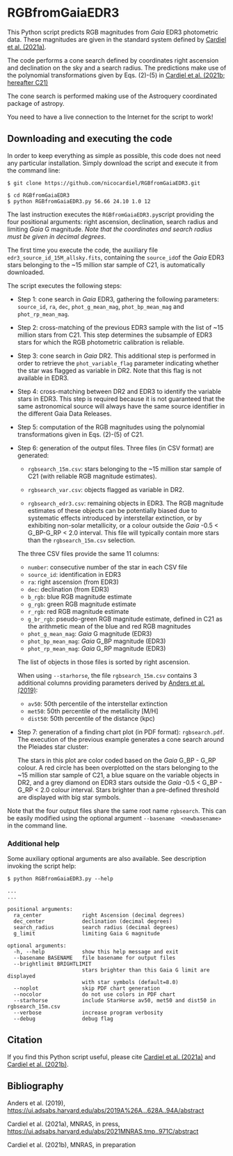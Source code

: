 # RGBfromGaiaEDR3

This Python script predicts RGB magnitudes from *Gaia* EDR3 
photometric data. These magnitudes are given in the standard system defined by
[Cardiel et al. (2021a)](#1).

The code performs a cone search defined by coordinates 
right ascension and declination on the sky and a search radius. The 
predictions make use of the polynomial transformations given by Eqs. (2)-(5)
in [Cardiel et al. (2021b; hereafter C21)](#2)

The cone search is performed making use of the Astroquery coordinated 
package of astropy. 

You need to have a live connection to the Internet for 
the script to work!

## Downloading and executing the code

In order to keep everything as simple as possible, this code does not need 
any particular installation. Simply download the script and execute it from 
the command line:

```buildoutcfg
$ git clone https://github.com/nicocardiel/RGBfromGaiaEDR3.git

$ cd RGBfromGaiaEDR3
$ python RGBfromGaiaEDR3.py 56.66 24.10 1.0 12
```
The last instruction executes the `RGBfromGaiaEDR3.py`script providing the 
four positional arguments: right ascension, declination, search radius and 
limiting *Gaia* G magnitude. *Note that the coordinates and search radius 
must be given in decimal degrees*.

The first time you execute the code, the auxiliary file 
`edr3_source_id_15M_allsky.fits`, containing the `source_id`of the *Gaia* 
EDR3 stars belonging to the ~15 million star sample of C21, is automatically 
downloaded. 

The script executes the following steps:

- Step 1: cone search in *Gaia* EDR3, gathering the following parameters: 
  `source_id`, `ra`, `dec`, `phot_g_mean_mag`, `phot_bp_mean_mag` and 
  `phot_rp_mean_mag`.
  
- Step 2: cross-matching of the previous EDR3 sample with the list of ~15 
  million stars from C21. This step determines the 
  subsample of EDR3 stars for which the RGB photometric calibration is 
  reliable.
  
- Step 3: cone search in *Gaia* DR2. This additional step is performed in 
  order to retrieve the `phot_variable_flag` parameter indicating whether 
  the star was flagged as variable in DR2. Note that this flag is not 
  available in EDR3.
  
- Step 4: cross-matching between DR2 and EDR3 to identify the variable 
  stars in EDR3. This step is required because it is not guaranteed that 
  the same astronomical source will always have the same source identifier 
  in the different Gaia Data Releases.
  
- Step 5: computation of the RGB magnitudes using the polynomial 
  transformations given in Eqs. (2)-(5) of C21.

- Step 6: generation of the output files. Three files (in CSV format) are 
  generated: 

    - `rgbsearch_15m.csv`: stars belonging to the ~15 million star sample 
      of C21 (with reliable RGB magnitude estimates).
      
    - `rgbsearch_var.csv`: objects flagged as variable in DR2.
    
    - `rgbsearch_edr3.csv`: remaining objects in EDR3. The RGB magnitude 
      estimates of these objects can be potentially biased due to 
      systematic effects introduced by interstellar extinction, or by 
      exhibiting non-solar metallicity, or a colour outside the *Gaia* -0.5 < 
      G_BP-G_RP < 2.0 interval. This file will typically contain more stars 
      than the `rgbsearch_15m.csv` selection.
      
  The three CSV files provide the same 11 columns:
  
    - `number`: consecutive number of the star in each CSV file
    - `source_id`: identification in EDR3
    - `ra`: right ascension (from EDR3)
    - `dec`: declination (from EDR3)
    - `b_rgb`: blue RGB magnitude estimate
    - `g_rgb`: green RGB magnitude estimate
    - `r_rgb`: red RGB magnitude estimate
    - `g_br_rgb`: pseudo-green RGB magnitude estimate, defined in C21 as 
      the arithmetic mean of the blue and red RGB magnitudes
    - `phot_g_mean_mag`: *Gaia* G magnitude (EDR3)
    - `phot_bp_mean_mag`: *Gaia* G_BP magnitude (EDR3)
    - `phot_rp_mean_mag`: *Gaia* G_RP magnitude (EDR3)

  The list of objects in those files is sorted by right ascension.

  When using `--starhorse`, the file `rgbsearch_15m.csv` contains 3 additional
  columns providing parameters derived by [Anders et al. (2019)](#3):

    - `av50`: 50th percentile of the interstellar extinction 
    - `met50`: 50th percentile of the metallicity [M/H]
    - `dist50`: 50th percentile of the distance (kpc)

- Step 7: generation of a finding chart plot (in PDF format): `rgbsearch.pdf`. The execution of the previous example generates a cone search around 
  the Pleiades star cluster:
  <!---
  ![Pleiades plot, version 2](http://nartex.hst.ucm.es/~ncl/rgbphot/gaia/pleiades.png)
  --->
  The stars in this plot are color coded based on the *Gaia* G_BP - G_RP 
  colour. A red circle has been overplotted on the stars belonging to 
  the ~15 million star sample of C21, a blue square on the variable 
  objects in DR2, and a grey diamond on EDR3 stars outside the *Gaia* 
  -0.5 < G_BP - G_RP < 2.0 colour interval. 
  Stars brighter than a pre-defined threshold are displayed 
  with big star symbols. 

Note that the four output files share the same root name `rgbsearch`. This 
can be easily modified using the optional argument `--basename 
<newbasename>` in the command line.

### Additional help

Some auxiliary optional arguments are also available. See description 
invoking the script help:

```buildoutcfg
$ python RGBfromGaiaEDR3.py --help

...
...

positional arguments:
  ra_center             right Ascension (decimal degrees)
  dec_center            declination (decimal degrees)
  search_radius         search radius (decimal degrees)
  g_limit               limiting Gaia G magnitude

optional arguments:
  -h, --help            show this help message and exit
  --basename BASENAME   file basename for output files
  --brightlimit BRIGHTLIMIT
                        stars brighter than this Gaia G limit are displayed 
                        with star symbols (default=8.0)
  --noplot              skip PDF chart generation
  --nocolor             do not use colors in PDF chart
  --starhorse           include StarHorse av50, met50 and dist50 in rgbsearch_15m.csv
  --verbose             increase program verbosity
  --debug               debug flag
```

## Citation
If you find this Python script useful, please cite [Cardiel et al. (2021a)](#1)
and [Cardiel et al. (2021b)](#2).


## Bibliography

<a id="3">Anders et al. (2019)</a>, https://ui.adsabs.harvard.edu/abs/2019A%26A...628A..94A/abstract

<a id="1">Cardiel et al. (2021a)</a>, MNRAS, in press, https://ui.adsabs.harvard.edu/abs/2021MNRAS.tmp..971C/abstract

<a id="2">Cardiel et al. (2021b)</a>, MNRAS, in preparation
